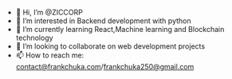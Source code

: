 - 👋 Hi, I’m @ZICCORP
- 👀 I’m interested in Backend development with python
- 🌱 I’m currently learning React,Machine learning and Blockchain technology
- 💞️ I’m looking to collaborate on web development projects
- 📫 How to reach me: contact@frankchuka.com/frankchuka250@gmail.com


